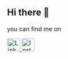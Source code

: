 ## Hi there 👋

<!--
**Jaseelkt007/Jaseelkt007** is a ✨ _special_ ✨ repository because its `README.md` (this file) appears on your GitHub profile.

Here are some ideas to get you started:

- 🔭 I’m currently working on ...
- 🌱 I’m currently learning ...
- 👯 I’m looking to collaborate on ...
- 🤔 I’m looking for help with ...
- 💬 Ask me about ...
- 📫 How to reach me: ...
- 😄 Pronouns: ...
- ⚡ Fun fact: ...
-->
you can find me on 


<a href="https://linkedin.com/in/jaseelkt" target="_blank">
  <img src="https://cdn.jsdelivr.net/gh/devicons/devicon/icons/linkedin/linkedin-original.svg" alt="LinkedIn" width="30" height="30"/>
</a>
<a href="https://instagram.com/jaseel_kt_" target="_blank">
  <img src="https://cdn.jsdelivr.net/gh/simple-icons/simple-icons/icons/instagram.svg" alt="Instagram" width="30" height="30"/>
</a>

